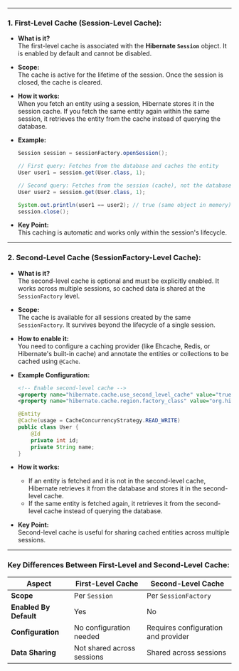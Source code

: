 
---
### 1. **First-Level Cache (Session-Level Cache)**:

- **What is it?**  
    The first-level cache is associated with the **Hibernate `Session`** object. It is enabled by default and cannot be disabled.
- **Scope:**  
    The cache is active for the lifetime of the session. Once the session is closed, the cache is cleared.
- **How it works:**  
    When you fetch an entity using a session, Hibernate stores it in the session cache. If you fetch the same entity again within the same session, it retrieves the entity from the cache instead of querying the database.
- **Example:**
    
    ```java
    Session session = sessionFactory.openSession();
    
    // First query: Fetches from the database and caches the entity
    User user1 = session.get(User.class, 1);
    
    // Second query: Fetches from the session (cache), not the database
    User user2 = session.get(User.class, 1);
    
    System.out.println(user1 == user2); // true (same object in memory)
    session.close();
    ```
    
- **Key Point:**  
    This caching is automatic and works only within the session's lifecycle.

---

### 2. **Second-Level Cache (SessionFactory-Level Cache)**:

- **What is it?**  
    The second-level cache is optional and must be explicitly enabled. It works across multiple sessions, so cached data is shared at the `SessionFactory` level.
- **Scope:**  
    The cache is available for all sessions created by the same `SessionFactory`. It survives beyond the lifecycle of a single session.
- **How to enable it:**  
    You need to configure a caching provider (like Ehcache, Redis, or Hibernate's built-in cache) and annotate the entities or collections to be cached using `@Cache`.
- **Example Configuration:**
    
    ```xml
    <!-- Enable second-level cache -->
    <property name="hibernate.cache.use_second_level_cache" value="true" />
    <property name="hibernate.cache.region.factory_class" value="org.hibernate.cache.ehcache.EhCacheRegionFactory" />
    ```
    
    ```java
    @Entity
    @Cache(usage = CacheConcurrencyStrategy.READ_WRITE)
    public class User {
        @Id
        private int id;
        private String name;
    }
    ```
    
- **How it works:**
    - If an entity is fetched and it is not in the second-level cache, Hibernate retrieves it from the database and stores it in the second-level cache.
    - If the same entity is fetched again, it retrieves it from the second-level cache instead of querying the database.
- **Key Point:**  
    Second-level cache is useful for sharing cached entities across multiple sessions.

---

### Key Differences Between First-Level and Second-Level Cache:

| **Aspect**             | **First-Level Cache**      | **Second-Level Cache**              |
| ---------------------- | -------------------------- | ----------------------------------- |
| **Scope**              | Per `Session`              | Per `SessionFactory`                |
| **Enabled By Default** | Yes                        | No                                  |
| **Configuration**      | No configuration needed    | Requires configuration and provider |
| **Data Sharing**       | Not shared across sessions | Shared across sessions              |
